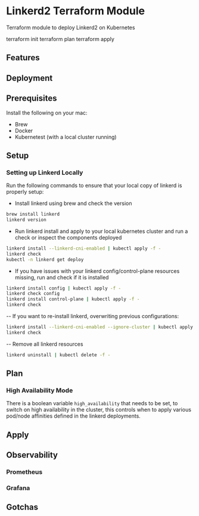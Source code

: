 # Linkerd2 Terraform Module

Terraform module to deploy Linkerd2 on Kubernetes

terraform init
terraform plan
terraform apply

## Features 

## Deployment

## Prerequisites

Install the following on your mac:
- Brew
- Docker
- Kubernetest (with a local cluster running)

## Setup

### Setting up Linkerd Locally

Run the following commands to ensure that your local copy of linkerd is properly setup:

- Install linkerd using brew and check the version
```bash
brew install linkerd
linkerd version
```

- Run linkerd install and apply to your local kubernetes cluster and run a check or inspect the components deployed
```bash
linkerd install --linkerd-cni-enabled | kubectl apply -f -
linkerd check
kubectl -n linkerd get deploy
```

- If you have issues with your linkerd config/control-plane resources missing, run and check if it is installed
```bash
linkerd install config | kubectl apply -f -
linkerd check config
linkerd install control-plane | kubectl apply -f -
linkerd check
```

-- If you want to re-install linkerd, overwriting previous configurations:
```bash
linkerd install --linkerd-cni-enabled --ignore-cluster | kubectl apply -f -
linkerd check
```

-- Remove all linkerd resources
```bash
linkerd uninstall | kubectl delete -f -
```

## Plan

### High Availability Mode
There is a boolean variable `high_availability` that needs to be set, to switch on high availability in the cluster, this controls when to apply various pod/node affinities defined in the linkerd deployments.

## Apply

## Observability

### Prometheus

### Grafana

## Gotchas